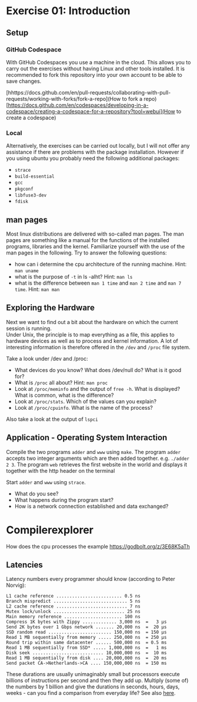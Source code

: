 # Exercise 01: Introduction
## Setup
### GitHub Codespace
With GitHub Codespaces you use a machine in the cloud. This allows you to carry out the exercises without having Linux and other tools installed.
It is recommended to fork this repository into your own account to be able to save changes.

[hhttps://docs.github.com/en/pull-requests/collaborating-with-pull-requests/working-with-forks/fork-a-repo](How to fork a repo)
[https://docs.github.com/en/codespaces/developing-in-a-codespace/creating-a-codespace-for-a-repository?tool=webui](How to create a codespace)

### Local
Alternatively, the exercises can be carried out locally, but I will not offer any assistance if there are problems with the package installation.
However if you using ubuntu you probably need the following additional packages:
* `strace`
* `build-essential`
* `gcc`
* `pkgconf`
* `libfuse3-dev`
* `fdisk`


## man pages
Most linux distributions are delivered with so-called man pages. The man pages are something like a manual for the functions of the installed programs, libraries and the kernel.
Familiarize yourself with the use of the man pages in the following.  Try to answer the following questions:
* how can i determine the cpu architecture of the running machine. Hint: `man uname`
* what is the purpose of `-t` in ls -alht? Hint: `man ls`
* what is the difference between `man 1 time` and `man 2 time` and `man 7 time`. Hint: `man man`



## Exploring the Hardware
Next we want to find out a bit about the hardware on which the current session is running.  
Under Unix, the principle is to map everything as a file, this applies to hardware devices as well as to process and kernel information. A lot of interesting information is therefore offered in the `/dev` and `/proc` file system. 
 
Take a look under /dev and /proc:
* What devices do you know? What does /dev/null do? What is it good for?
* What is `/proc` all about? Hint: `man proc`
* Look at `/proc/meminfo` and the output of `free -h`. What is displayed? What is common, what is the difference?
* Look at `/proc/stats`. Which of the values can you explain?
* Look at `/proc/cpuinfo`. What is the name of the process?

Also take a look at the output of `lspci`


## Application - Operating System Interaction
Compile the two programs `adder` and `www` using `make`.
The program `adder` accepts two integer arguments which are then added together. e.g. `./adder 2 3`.
The program `web` retrieves the first website in the world and displays it together with the http header on the terminal

Start `adder` and `www` using `strace`. 
* What do you see?
* What happens during the program start?
* How is a network connection established and data exchanged?


# Compilerexplorer
How does the cpu processes the example
https://godbolt.org/z/3E68K5aTh


## Latencies

Latency numbers every programmer should know (according to Peter Norvig):
```
L1 cache reference ......................... 0.5 ns
Branch mispredict ............................ 5 ns
L2 cache reference ........................... 7 ns
Mutex lock/unlock ........................... 25 ns
Main memory reference ...................... 100 ns             
Compress 1K bytes with Zippy ............. 3,000 ns  =   3 µs
Send 2K bytes over 1 Gbps network ....... 20,000 ns  =  20 µs
SSD random read ........................ 150,000 ns  = 150 µs
Read 1 MB sequentially from memory ..... 250,000 ns  = 250 µs
Round trip within same datacenter ...... 500,000 ns  = 0.5 ms
Read 1 MB sequentially from SSD* ..... 1,000,000 ns  =   1 ms
Disk seek ........................... 10,000,000 ns  =  10 ms
Read 1 MB sequentially from disk .... 20,000,000 ns  =  20 ms
Send packet CA->Netherlands->CA .... 150,000,000 ns  = 150 ms
```

 
These durations are usually unimaginably small but processors execute billions of instructions per second and then they add up.
Multiply (some of) the numbers by 1 billion and give the durations in seconds, hours, days, weeks - can you find a comparison from everyday life?
See also [here](https://gist.github.com/hellerbarde/2843375#file-latency_humanized-markdown).
